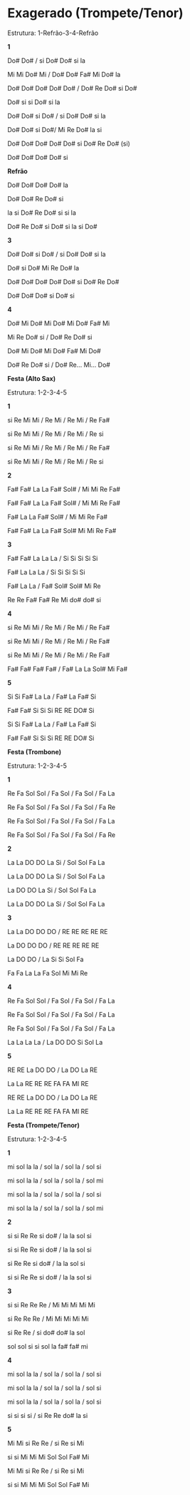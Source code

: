 # **Exagerado (Trompete/Tenor)**

Estrutura: 1-Refrão-3-4-Refrão

**1**

Do# Do# / si Do# Do# si la

Mi Mi Do# Mi / Do# Do# Fa# Mi Do# la

Do# Do# Do# Do# Do# / Do# Re Do# si Do#

Do# si si Do# si la

Do# Do# si Do# / si Do# Do# si la

Do# Do# si Do#/ Mi Re Do# la si

Do# Do# Do# Do# Do# si Do# Re Do# (si)

Do# Do# Do# Do# si

**Refrão**

Do# Do# Do# Do# la

Do# Do# Re Do# si

la si Do# Re Do# si si la

Do# Re Do# si Do# si la si Do#

**3**

Do# Do# si Do# / si Do# Do# si la

Do# si Do# Mi Re Do# la

Do# Do# Do# Do# Do# si Do# Re Do#

Do# Do# Do# si Do# si

**4**

Do# Mi Do# Mi Do# Mi Do# Fa# Mi

Mi Re Do# si / Do# Re Do# si

Do# Mi Do# Mi Do# Fa# Mi Do#

Do# Re Do# si / Do# Re... Mi... Do#

**Festa (Alto Sax)**

Estrutura: 1-2-3-4-5

**1**

si Re Mi Mi / Re Mi / Re Mi / Re Fa#

si Re Mi Mi / Re Mi / Re Mi / Re si

si Re Mi Mi / Re Mi / Re Mi / Re Fa#

si Re Mi Mi / Re Mi / Re Mi / Re si

**2**

Fa# Fa# La La Fa# Sol# / Mi Mi Re Fa#

Fa# Fa# La La Fa# Sol# / Mi Mi Re Fa#

Fa# La La Fa# Sol# / Mi Mi Re Fa#

Fa# Fa# La La Fa# Sol# Mi Mi Re Fa#

**3**

Fa# Fa# La La La / Si Si Si Si Si

Fa# La La La / Si Si Si Si Si

Fa# La La / Fa# Sol# Sol# Mi Re

Re Re Fa# Fa# Re Mi do# do# si

**4**

si Re Mi Mi / Re Mi / Re Mi / Re Fa#

si Re Mi Mi / Re Mi / Re Mi / Re Fa#

si Re Mi Mi / Re Mi / Re Mi / Re Fa#

Fa# Fa# Fa# Fa# / Fa# La La Sol# Mi Fa#

**5**

Si Si Fa# La La / Fa# La Fa# Si

Fa# Fa# Si Si Si RE RE DO# Si

Si Si Fa# La La / Fa# La Fa# Si

Fa# Fa# Si Si Si RE RE DO# Si

**Festa (Trombone)**

Estrutura: 1-2-3-4-5

**1**

Re Fa Sol Sol / Fa Sol / Fa Sol / Fa La

Re Fa Sol Sol / Fa Sol / Fa Sol / Fa Re

Re Fa Sol Sol / Fa Sol / Fa Sol / Fa La

Re Fa Sol Sol / Fa Sol / Fa Sol / Fa Re

**2**

La La DO DO La Si / Sol Sol Fa La

La La DO DO La Si / Sol Sol Fa La

La DO DO La Si / Sol Sol Fa La

La La DO DO La Si / Sol Sol Fa La

**3**

La La DO DO DO / RE RE RE RE RE

La DO DO DO / RE RE RE RE RE

La DO DO / La Si Si Sol Fa

Fa Fa La La Fa Sol Mi Mi Re

**4**

Re Fa Sol Sol / Fa Sol / Fa Sol / Fa La

Re Fa Sol Sol / Fa Sol / Fa Sol / Fa La

Re Fa Sol Sol / Fa Sol / Fa Sol / Fa La

La La La La / La DO DO Si Sol La

**5**

RE RE La DO DO / La DO La RE

La La RE RE RE FA FA MI RE

RE RE La DO DO / La DO La RE

La La RE RE RE FA FA MI RE

**Festa (Trompete/Tenor)**

Estrutura: 1-2-3-4-5

**1**

mi sol la la / sol la / sol la / sol si

mi sol la la / sol la / sol la / sol mi

mi sol la la / sol la / sol la / sol si

mi sol la la / sol la / sol la / sol mi

**2**

si si Re Re si do# / la la sol si

si si Re Re si do# / la la sol si

si Re Re si do# / la la sol si

si si Re Re si do# / la la sol si

**3**

si si Re Re Re / Mi Mi Mi Mi Mi

si Re Re Re / Mi Mi Mi Mi Mi

si Re Re / si do# do# la sol

sol sol si si sol la fa# fa# mi

**4**

mi sol la la / sol la / sol la / sol si

mi sol la la / sol la / sol la / sol si

mi sol la la / sol la / sol la / sol si

si si si si / si Re Re do# la si

**5**

Mi Mi si Re Re / si Re si Mi

si si Mi Mi Mi Sol Sol Fa# Mi

Mi Mi si Re Re / si Re si Mi

si si Mi Mi Mi Sol Sol Fa# Mi